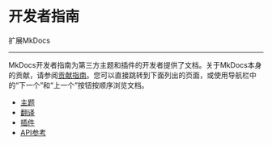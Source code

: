 # 开发者指南

扩展MkDocs

---

MkDocs开发者指南为第三方主题和插件的开发者提供了文档。关于MkDocs本身的贡献，请参阅[贡献指南]。您可以直接跳转到下面列出的页面，或使用导航栏中的“下一个”和“上一个”按钮按顺序浏览文档。

- [主题](themes.md)
- [翻译](translations.md)
- [插件](plugins.md)
- [API参考](api.md)

[贡献指南]: ../about/contributing.md